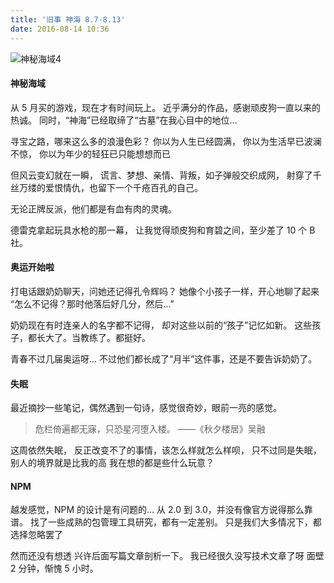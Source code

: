 ```yaml
---
title: '旧事 神海 8.7-8.13'
date: 2016-08-14 10:36
---
```


![神秘海域4](/assets/blogImg/diary-2.jpg)

#### 神秘海域

从 5 月买的游戏，现在才有时间玩上。
近乎满分的作品，感谢顽皮狗一直以来的热诚。
同时，“神海”已经取缔了“古墓”在我心目中的地位…

寻宝之路，哪来这么多的浪漫色彩？
你以为人生已经圆满，
你以为生活早已波澜不惊，
你以为年少的轻狂已只能想想而已

但风云变幻就在一瞬，
谎言、梦想、亲情、背叛，如子弹般交织成网，
射穿了千丝万缕的爱恨情仇，也留下一个千疮百孔的自己。

无论正牌反派，他们都是有血有肉的灵魂。

德雷克拿起玩具水枪的那一幕，
让我觉得顽皮狗和育碧之间，至少差了 10 个 B 社。

<!--more-->

#### 奥运开始啦

打电话跟奶奶聊天，问她还记得孔令辉吗？
她像个小孩子一样，开心地聊了起来
“怎么不记得？那时他落后好几分，然后…”

奶奶现在有时连亲人的名字都不记得，
却对这些以前的“孩子”记忆如新。
这些孩子，都长大了。当教练了。都挺好。

青春不过几届奥运呀…
不过他们都长成了“月半”这件事，还是不要告诉奶奶了。

#### 失眠

最近摘抄一些笔记，偶然遇到一句诗，感觉很奇妙，眼前一亮的感觉。

> 危栏倚遍都无寐，只恐星河堕入楼。 ——《秋夕楼居》吴融

这周依然失眠，
反正改变不了的事情，该怎么样就怎么样呗，
只不过同是失眠，别人的境界就是比我的高
我在想的都是些什么玩意？

#### NPM

越发感觉，NPM 的设计是有问题的…
从 2.0 到 3.0，并没有像官方说得那么靠谱。
找了一些成熟的包管理工具研究，都有一定差别。
只是我们大多情况下，都选择忽略罢了

然而还没有想透
兴许后面写篇文章剖析一下。
我已经很久没写技术文章了呀
面壁 2 分钟，惭愧 5 小时。
